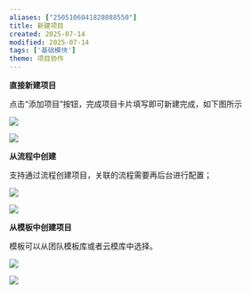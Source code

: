 ```yaml
---
aliases: ["2505106041828088550"]
title: 新建项目
created: 2025-07-14
modified: 2025-07-14
tags: ['基础模块']
theme: 项目协作
---
```


**直接新建项目**

点击“添加项目”按钮，完成项目卡片填写即可新建完成，如下图所示

![](https://myhelpdoc.oss-cn-heyuan.aliyuncs.com/mdimages/f71d3a98764877f05628137be812e3fd.jpg)

![](https://myhelpdoc.oss-cn-heyuan.aliyuncs.com/mdimages/e98cf1c045ede5581e36477bd4db8673.jpg)

**从流程中创建**

支持通过流程创建项目，关联的流程需要再后台进行配置；

![](https://myhelpdoc.oss-cn-heyuan.aliyuncs.com/mdimages/548fdd798c6be827baa51d0daa4e317a.jpg)

![](https://myhelpdoc.oss-cn-heyuan.aliyuncs.com/mdimages/cb496a7d528e50f5b73deb8caf096d49.jpg)

**从模板中创建项目**

模板可以从团队模板库或者云模库中选择。

![](https://myhelpdoc.oss-cn-heyuan.aliyuncs.com/mdimages/55667ec6346893b38cba5611dd57f397.jpg)

![](https://myhelpdoc.oss-cn-heyuan.aliyuncs.com/mdimages/2a5d485b9c0af44d79d3b4b8ef101a09.jpg)

